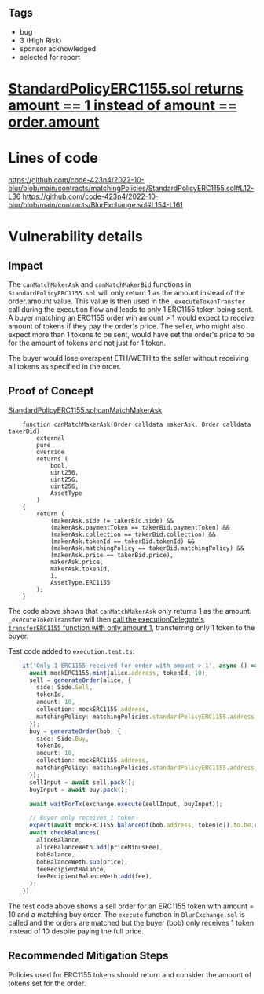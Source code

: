 ## Tags

- bug
- 3 (High Risk)
- sponsor acknowledged
- selected for report

# [StandardPolicyERC1155.sol returns amount == 1 instead of amount == order.amount](https://github.com/code-423n4/2022-10-blur-findings/issues/666) 

# Lines of code

https://github.com/code-423n4/2022-10-blur/blob/main/contracts/matchingPolicies/StandardPolicyERC1155.sol#L12-L36
https://github.com/code-423n4/2022-10-blur/blob/main/contracts/BlurExchange.sol#L154-L161


# Vulnerability details

## Impact

The ```canMatchMakerAsk``` and ```canMatchMakerBid``` functions in ```StandardPolicyERC1155.sol``` will only return 1 as the amount instead of the order.amount value. This value is then used in the ```_executeTokenTransfer``` call during the execution flow and leads to only 1 ERC1155 token being sent. A buyer matching an ERC1155 order wih amount > 1 would expect to receive amount of tokens if they pay the order's price. The seller, who might also expect more than 1 tokens to be sent, would have set the order's price to be for the amount of tokens and not just for 1 token.

The buyer would lose overspent ETH/WETH to the seller without receiving all tokens as specified in the order.

## Proof of Concept

[StandardPolicyERC1155.sol:canMatchMakerAsk](https://github.com/code-423n4/2022-10-blur/blob/main/contracts/matchingPolicies/StandardPolicyERC1155.sol#L12-L36)

```solidity
    function canMatchMakerAsk(Order calldata makerAsk, Order calldata takerBid)
        external
        pure
        override
        returns (
            bool,
            uint256,
            uint256,
            uint256,
            AssetType
        )
    {
        return (
            (makerAsk.side != takerBid.side) &&
            (makerAsk.paymentToken == takerBid.paymentToken) &&
            (makerAsk.collection == takerBid.collection) &&
            (makerAsk.tokenId == takerBid.tokenId) &&
            (makerAsk.matchingPolicy == takerBid.matchingPolicy) &&
            (makerAsk.price == takerBid.price),
            makerAsk.price,
            makerAsk.tokenId,
            1,
            AssetType.ERC1155
        );
    }
```

The code above shows that ```canMatchMakerAsk``` only returns 1 as the amount. ```_executeTokenTransfer``` will then [call the executionDelegate's ```transferERC1155``` function with only amount 1](https://github.com/code-423n4/2022-10-blur/blob/main/contracts/BlurExchange.sol#L540), transferring only 1 token to the buyer.


Test code added to ```execution.test.ts```:

```typescript
    it('Only 1 ERC1155 received for order with amount > 1', async () => {
      await mockERC1155.mint(alice.address, tokenId, 10);
      sell = generateOrder(alice, {
        side: Side.Sell,
        tokenId,
        amount: 10,
        collection: mockERC1155.address,
        matchingPolicy: matchingPolicies.standardPolicyERC1155.address,
      });
      buy = generateOrder(bob, {
        side: Side.Buy,
        tokenId,
        amount: 10,
        collection: mockERC1155.address,
        matchingPolicy: matchingPolicies.standardPolicyERC1155.address,
      });
      sellInput = await sell.pack();
      buyInput = await buy.pack();

      await waitForTx(exchange.execute(sellInput, buyInput));

      // Buyer only receives 1 token
      expect(await mockERC1155.balanceOf(bob.address, tokenId)).to.be.equal(1);
      await checkBalances(
        aliceBalance,
        aliceBalanceWeth.add(priceMinusFee),
        bobBalance,
        bobBalanceWeth.sub(price),
        feeRecipientBalance,
        feeRecipientBalanceWeth.add(fee),
      );
    });
```

The test code above shows a sell order for an ERC1155 token with amount = 10 and a matching buy order. The ```execute``` function in ```BlurExchange.sol``` is called and the orders are matched but the buyer (bob) only receives 1 token instead of 10 despite paying the full price.

## Recommended Mitigation Steps

Policies used for ERC1155 tokens should return and consider the amount of tokens set for the order.
